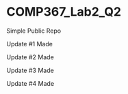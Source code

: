 # COMP367_Lab2_Q2
Simple Public Repo

Update #1 Made

Update #2 Made

Update #3 Made

Update #4 Made
